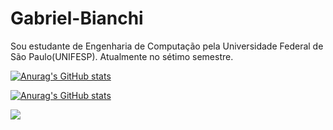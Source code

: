 # Gabriel-Bianchi

Sou estudante de Engenharia de Computação pela Universidade Federal de São Paulo(UNIFESP). Atualmente no sétimo semestre.

[![Anurag's GitHub stats](https://github-readme-stats.vercel.app/api?username=GabrielB12)](https://github.com/anuraghazra/github-readme-stats)

[![Anurag's GitHub stats](https://github-readme-stats.vercel.app/api/top-langs/?username=GabrielB12&layout=compact&langs_count=7&theme=light)](https://github.com/anuraghazra/github-readme-stats)

<div>
   <a href="https://www.linkedin.com/in/gabriel-bianchi-e-silva-40b963192/" target="_blank"><img src="https://img.shields.io/badge/-LinkedIn-%230077B5?style=for-the-badge&logo=linkedin&logoColor=white" target="_blank"></a>
</div>
